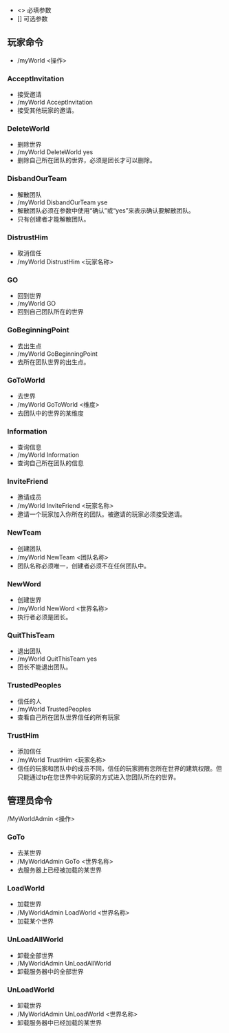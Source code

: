 - <> 必填参数
- [] 可选参数

## 玩家命令 
- /myWorld <操作>

### AcceptInvitation
- 接受邀请
- /myWorld AcceptInvitation
- 接受其他玩家的邀请。

### DeleteWorld
- 删除世界
- /myWorld DeleteWorld yes
- 删除自己所在团队的世界，必须是团长才可以删除。

### DisbandOurTeam
- 解散团队
- /myWorld DisbandOurTeam yse
- 解散团队必须在参数中使用“确认”或“yes”来表示确认要解散团队。
- 只有创建者才能解散团队。

### DistrustHim
- 取消信任
- /myWorld DistrustHim <玩家名称>

### GO
- 回到世界
- /myWorld GO
- 回到自己团队所在的世界

### GoBeginningPoint
- 去出生点
- /myWorld GoBeginningPoint
- 去所在团队世界的出生点。

### GoToWorld
- 去世界
- /myWorld GoToWorld  <维度>
- 去团队中的世界的某维度

### Information
- 查询信息
- /myWorld Information
- 查询自己所在团队的信息

### InviteFriend
- 邀请成员
- /myWorld InviteFriend <玩家名称>
- 邀请一个玩家加入你所在的团队。被邀请的玩家必须接受邀请。

### NewTeam
- 创建团队 
- /myWorld NewTeam <团队名称>
- 团队名称必须唯一，创建者必须不在任何团队中。

### NewWord
- 创建世界
- /myWorld NewWord <世界名称>
- 执行者必须是团长。

### QuitThisTeam
- 退出团队
- /myWorld QuitThisTeam yes
- 团长不能退出团队。

### TrustedPeoples
- 信任的人
- /myWorld TrustedPeoples
- 查看自己所在团队世界信任的所有玩家

### TrustHim
- 添加信任
- /myWorld TrustHim <玩家名称>
- 信任的玩家和团队中的成员不同，信任的玩家拥有您所在世界的建筑权限。但只能通过tp在您世界中的玩家的方式进入您团队所在的世界。



## 管理员命令
/MyWorldAdmin <操作>

### GoTo
- 去某世界
- /MyWorldAdmin GoTo <世界名称>
- 去服务器上已经被加载的某世界

### LoadWorld
- 加载世界
- /MyWorldAdmin LoadWorld <世界名称>
- 加载某个世界

### UnLoadAllWorld
- 卸载全部世界
- /MyWorldAdmin UnLoadAllWorld
- 卸载服务器中的全部世界

### UnLoadWorld
- 卸载世界
- /MyWorldAdmin UnLoadWorld <世界名称>
- 卸载服务器中已经加载的某世界